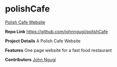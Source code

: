 # polishCafe

[Polish Cafe Website](http://john-s-polish-cafe.bitballoon.com/)

**Repo Link** https://github.com/johnngugi/polishCafe

**Project Details** A Polish Cafe Website

**Features** One page website for a fast food restaurant

**Contributors** [John Ngugi](https://github.com/johnngugi)
